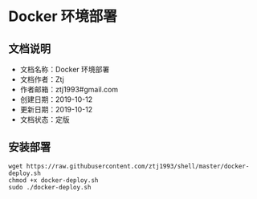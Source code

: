 # Docker 环境部署

## 文档说明
- 文档名称：Docker 环境部署
- 文档作者：Ztj
- 作者邮箱：ztj1993#gmail.com
- 创建日期：2019-10-12
- 更新日期：2019-10-12
- 文档状态：定版

## 安装部署
```
wget https://raw.githubusercontent.com/ztj1993/shell/master/docker-deploy.sh
chmod +x docker-deploy.sh
sudo ./docker-deploy.sh
```
